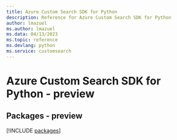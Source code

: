 ```yaml
---
title: Azure Custom Search SDK for Python
description: Reference for Azure Custom Search SDK for Python
author: lmazuel
ms.author: lmazuel
ms.data: 04/13/2023
ms.topic: reference
ms.devlang: python
ms.service: customsearch
---
```

# Azure Custom Search SDK for Python - preview
## Packages - preview
[!INCLUDE [packages](custom-search-index.md)]